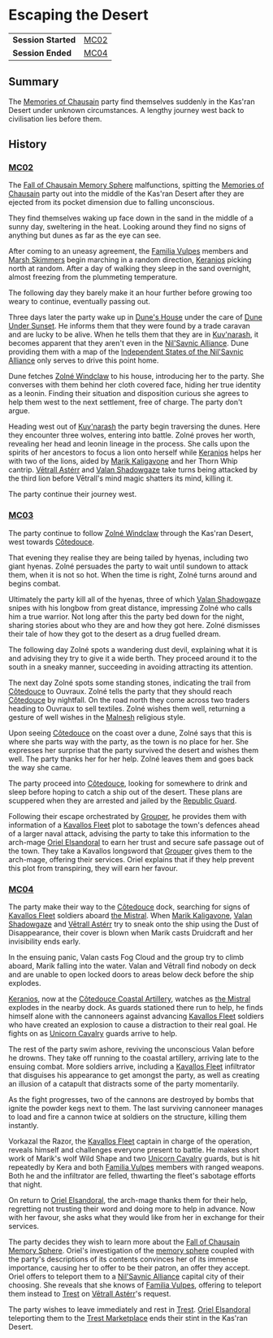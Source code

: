# Escaping the Desert

|||
| --- | --- |
| **Session Started** | [MC02](../../sessions/MC02.md) | storyline.2
| **Session Ended** | [MC04](../../sessions/MC04.md) |

## Summary

The [Memories of Chausain](../../campaigns/C3-memories-of-chausain.md) party find themselves suddenly in the Kas'ran Desert under unknown circumstances. A lengthy journey west back to civilisation lies before them.

## History

### [MC02](../../sessions/MC02.md)

The [Fall of Chausain Memory Sphere](../../items/artifacts-of-oonar/memory-spheres/fall-of-chausain-memory-sphere.md) malfunctions, spitting the [Memories of Chausain](../../campaigns/C3-memories-of-chausain.md) party out into the middle of the Kas'ran Desert after they are ejected from its pocket dimension due to falling unconscious.

They find themselves waking up face down in the sand in the middle of a sunny day, sweltering in the heat. Looking around they find no signs of anything but dunes as far as the eye can see.

After coming to an uneasy agreement, the [Familia Vulpes](../../organisations/familia-vulpes.md) members and [Marsh Skimmers](../../organisations/criminals/marsh-skimmers.md) begin marching in a random direction, [Keranios](../../characters/keranios.md) picking north at random. After a day of walking they sleep in the sand overnight, almost freezing from the plummeting temperature.

The following day they barely make it an hour further before growing too weary to continue, eventually passing out.

Three days later the party wake up in [Dune's House](../../places/buildings/houses/dunes-house.md) under the care of [Dune Under Sunset](../../characters/dune-under-sunset.md). He informs them that they were found by a trade caravan and are lucky to be alive. When he tells them that they are in [Kuv'narash](../../places/villages/kuvnarash.md), it becomes apparent that they aren't even in the [Nil'Savnic Alliance](../../civilisations/nilsavnic-alliance/nilsavnic-alliance.md). Dune providing them with a map of the [Independent States of the Nil'Savnic Alliance](../../maps/independent-states-of-the-nilsavnic-alliance.md) only serves to drive this point home.

Dune fetches [Zolné Windclaw](../../characters/zolne-windclaw.md) to his house, introducing her to the party. She converses with them behind her cloth covered face, hiding her true identity as a leonin. Finding their situation and disposition curious she agrees to help them west to the next settlement, free of charge. The party don't argue.

Heading west out of [Kuv'narash](../../places/villages/kuvnarash.md) the party begin traversing the dunes. Here they encounter three wolves, entering into battle. Zolné proves her worth, revealing her head and leonin lineage in the process. She calls upon the spirits of her ancestors to focus a lion onto herself while [Keranios](../../characters/keranios.md) helps her with two of the lions, aided by [Marik Kaligavone](../../characters/marik-kaligavone.md) and her Thorn Whip cantrip. [Vētrall Astérr](../../characters/vetrall-asterr.md) and [Valan Shadowgaze](../../characters/valan-shadowgaze.md) take turns being attacked by the third lion before Vētrall's mind magic shatters its mind, killing it.

The party continue their journey west.

### [MC03](../../sessions/MC03.md)

The party continue to follow [Zolné Windclaw](../../characters/zolne-windclaw.md) through the Kas'ran Desert, west towards [Côtedouce](../../places/towns/cotedouce.md).

That evening they realise they are being tailed by hyenas, including two giant hyenas. Zolné persuades the party to wait until sundown to attack them, when it is not so hot. When the time is right, Zolné turns around and begins combat.

Ultimately the party kill all of the hyenas, three of which [Valan Shadowgaze](../../characters/valan-shadowgaze.md) snipes with his longbow from great distance, impressing Zolné who calls him a true warrior. Not long after this the party bed down for the night, sharing stories about who they are and how they got here. Zolné dismisses their tale of how they got to the desert as a drug fuelled dream.

The following day Zolné spots a wandering dust devil, explaining what it is and advising they try to give it a wide berth. They proceed around it to the south in a sneaky manner, succeeding in avoiding attracting its attention.

The next day Zolné spots some standing stones, indicating the trail from [Côtedouce](../../places/towns/cotedouce.md) to Ouvraux. Zolné tells the party that they should reach [Côtedouce](../../places/towns/cotedouce.md) by nightfall. On the road north they come across two traders heading to Ouvraux to sell textiles. Zolné wishes them well, returning a gesture of well wishes in the [Malnesh](../../gods/deities/malnesh.md) religious style.

Upon seeing [Côtedouce](../../places/towns/cotedouce.md) on the coast over a dune, Zolné says that this is where she parts way with the party, as the town is no place for her. She expresses her surprise that the party survived the desert and wishes them well. The party thanks her for her help. Zolné leaves them and goes back the way she came.

The party proceed into [Côtedouce](../../places/towns/cotedouce.md), looking for somewhere to drink and sleep before hoping to catch a ship out of the desert. These plans are scuppered when they are arrested and jailed by the [Republic Guard](../../organisations/guards/republic-guard.md).

Following their escape orchestrated by [Grouper](../../characters/grouper.md), he provides them with information of a [Kavallos Fleet](../../civilisations/kavallos-fleet/kavallos-fleet.md) plot to sabotage the town's defences ahead of a larger naval attack, advising the party to take this information to the arch-mage [Oriel Elsandoral](../../characters/oriel-elsandoral.md) to earn her trust and secure safe passage out of the town. They take a Kavallos longsword that [Grouper](../../characters/grouper.md) gives them to the arch-mage, offering their services. Oriel explains that if they help prevent this plot from transpiring, they will earn her favour.

### [MC04](../../sessions/MC04.md)

The party make their way to the [Côtedouce](../../places/towns/cotedouce.md) dock, searching for signs of [Kavallos Fleet](../../civilisations/kavallos-fleet/kavallos-fleet.md) soldiers aboard [the Mistral](../../places/ships/the-mistral.md). When [Marik Kaligavone](../../characters/marik-kaligavone.md), [Valan Shadowgaze](../../characters/valan-shadowgaze.md) and [Vētrall Astérr](../../characters/vetrall-asterr.md) try to sneak onto the ship using the Dust of Disappearance, their cover is blown when Marik casts Druidcraft and her invisibility ends early.

In the ensuing panic, Valan casts Fog Cloud and the group try to climb aboard, Marik falling into the water. Valan and Vētrall find nobody on deck and are unable to open locked doors to areas below deck before the ship explodes.

[Keranios](../../characters/keranios.md), now at the [Côtedouce Coastal Artillery](../../places/structures/cotedouce-coastal-artillery.md), watches as [the Mistral](../../places/ships/the-mistral.md) explodes in the nearby dock. As guards stationed there run to help, he finds himself alone with the cannoneers against advancing [Kavallos Fleet](../../civilisations/kavallos-fleet/kavallos-fleet.md) soldiers who have created an explosion to cause a distraction to their real goal. He fights on as [Unicorn Cavalry](../../organisations/guards/unicorn-cavalry.md) guards arrive to help.

The rest of the party swim ashore, reviving the unconscious Valan before he drowns. They take off running to the coastal artillery, arriving late to the ensuing combat. More soldiers arrive, including a [Kavallos Fleet](../../civilisations/kavallos-fleet/kavallos-fleet.md) infiltrator that disguises his appearance to get amongst the party, as well as creating an illusion of a catapult that distracts some of the party momentarily.

As the fight progresses, two of the cannons are destroyed by bombs that ignite the powder kegs next to them. The last surviving cannoneer manages to load and fire a cannon twice at soldiers on the structure, killing them instantly.

Vorkazal the Razor, the [Kavallos Fleet](../../civilisations/kavallos-fleet/kavallos-fleet.md) captain in charge of the operation, reveals himself and challenges everyone present to battle. He makes short work of Marik's wolf Wild Shape and two [Unicorn Cavalry](../../organisations/guards/unicorn-cavalry.md) guards, but is hit repeatedly by Kera and both [Familia Vulpes](../../organisations/familia-vulpes.md) members with ranged weapons. Both he and the infiltrator are felled, thwarting the fleet's sabotage efforts that night.

On return to [Oriel Elsandoral](../../characters/oriel-elsandoral.md), the arch-mage thanks them for their help, regretting not trusting their word and doing more to help in advance. Now with her favour, she asks what they would like from her in exchange for their services.

The party decides they wish to learn more about the [Fall of Chausain Memory Sphere](../../items/artifacts-of-oonar/memory-spheres/fall-of-chausain-memory-sphere.md). Oriel's investigation of the [memory sphere](../../items/artifacts-of-oonar/memory-spheres/memory-sphere.md) coupled with the party's descriptions of its contents convinces her of its immense importance, causing her to offer to be their patron, an offer they accept. Oriel offers to teleport them to a [Nil'Savnic Alliance](../../civilisations/nilsavnic-alliance/nilsavnic-alliance.md) capital city of their choosing. She reveals that she knows of [Familia Vulpes](../../organisations/familia-vulpes.md), offering to teleport them instead to [Trest](../../places/towns/trest.md) on [Vētrall Astérr](../../characters/vetrall-asterr.md)'s request.

The party wishes to leave immediately and rest in [Trest](../../places/towns/trest.md). [Oriel Elsandoral](../../characters/oriel-elsandoral.md) teleporting them to the [Trest Marketplace](../../places/structures/trest-marketplace.md) ends their stint in the Kas'ran Desert.
